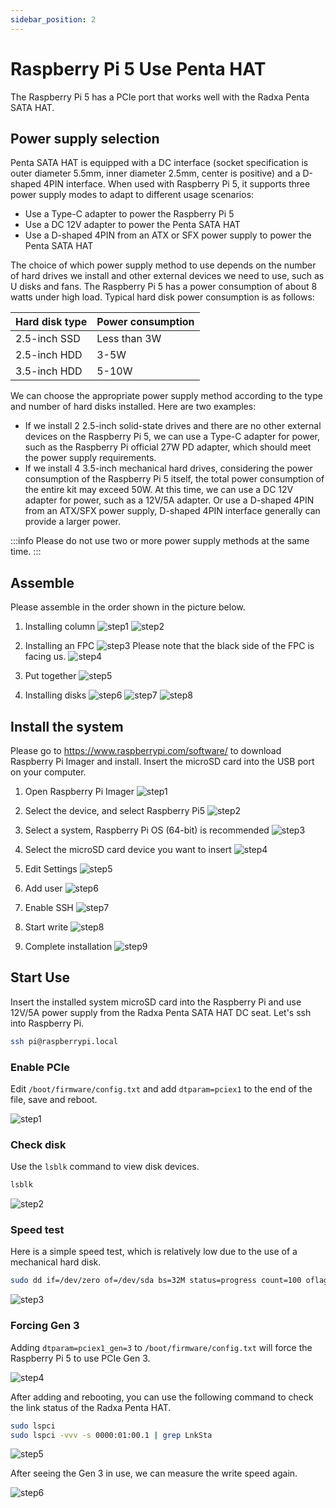 ```yaml
---
sidebar_position: 2
---
```


# Raspberry Pi 5 Use Penta HAT

The Raspberry Pi 5 has a PCIe port that works well with the Radxa Penta SATA HAT.

## Power supply selection

Penta SATA HAT is equipped with a DC interface (socket specification is outer diameter 5.5mm, inner diameter 2.5mm, center is positive) and a D-shaped 4PIN interface. When used with Raspberry Pi 5, it supports three power supply modes to adapt to different usage scenarios:

- Use a Type-C adapter to power the Raspberry Pi 5
- Use a DC 12V adapter to power the Penta SATA HAT
- Use a D-shaped 4PIN from an ATX or SFX power supply to power the Penta SATA HAT


The choice of which power supply method to use depends on the number of hard drives we install and other external devices we need to use, such as U disks and fans. The Raspberry Pi 5 has a power consumption of about 8 watts under high load. Typical hard disk power consumption is as follows:

|    Hard disk type    |   Power consumption  |
| -------------------- | -------------------- |
| 2.5-inch SSD         | Less than 3W         |
| 2.5-inch HDD         | 3-5W                 |
| 3.5-inch HDD         | 5-10W                |

We can choose the appropriate power supply method according to the type and number of hard disks installed. Here are two examples:

- If we install 2 2.5-inch solid-state drives and there are no other external devices on the Raspberry Pi 5, we can use a Type-C adapter for power, such as the Raspberry Pi official 27W PD adapter, which should meet the power supply requirements.
- If we install 4 3.5-inch mechanical hard drives, considering the power consumption of the Raspberry Pi 5 itself, the total power consumption of the entire kit may exceed 50W. At this time, we can use a DC 12V adapter for power, such as a 12V/5A adapter. Or use a D-shaped 4PIN from an ATX/SFX power supply, D-shaped 4PIN interface generally can provide a larger power.

:::info
Please do not use two or more power supply methods at the same time.
:::

## Assemble

Please assemble in the order shown in the picture below.

1. Installing column
   ![step1](/img/accessories/penta/rpi-assemble-1.webp)
   ![step2](/img/accessories/penta/rpi-assemble-2.webp)

2. Installing an FPC
   ![step3](/img/accessories/penta/rpi-assemble-3.webp)
   Please note that the black side of the FPC is facing us.
   ![step4](/img/accessories/penta/rpi-assemble-4.webp)

3. Put together
   ![step5](/img/accessories/penta/rpi-assemble-5.webp)

4. Installing disks
   ![step6](/img/accessories/penta/rpi-assemble-6.webp)
   ![step7](/img/accessories/penta/rpi-assemble-7.webp)
   ![step8](/img/accessories/penta/rpi-assemble-8.webp)

## Install the system

Please go to https://www.raspberrypi.com/software/ to download Raspberry Pi Imager and install. Insert the microSD card into the USB port on your computer.

1. Open Raspberry Pi Imager
   ![step1](/img/accessories/penta/rpi-install-os-1.webp)

2. Select the device, and select Raspberry Pi5
   ![step2](/img/accessories/penta/rpi-install-os-2.webp)

3. Select a system, Raspberry Pi OS (64-bit) is recommended
   ![step3](/img/accessories/penta/rpi-install-os-3.webp)

4. Select the microSD card device you want to insert
   ![step4](/img/accessories/penta/rpi-install-os-4.webp)

5. Edit Settings
   ![step5](/img/accessories/penta/rpi-install-os-5.webp)

6. Add user
   ![step6](/img/accessories/penta/rpi-install-os-6.webp)

7. Enable SSH
   ![step7](/img/accessories/penta/rpi-install-os-7.webp)

8. Start write
   ![step8](/img/accessories/penta/rpi-install-os-8.webp)

9. Complete installation
   ![step9](/img/accessories/penta/rpi-install-os-9.webp)

## Start Use

Insert the installed system microSD card into the Raspberry Pi and use 12V/5A power supply from the Radxa Penta SATA HAT DC seat. Let's ssh into Raspberry Pi.

```bash
ssh pi@raspberrypi.local
```

### Enable PCIe

Edit `/boot/firmware/config.txt` and add `dtparam=pciex1` to the end of the file, save and reboot.

![step1](/img/accessories/penta/rpi-using-1.webp)

### Check disk

Use the `lsblk` command to view disk devices.

```bash
lsblk
```

![step2](/img/accessories/penta/rpi-using-2.webp)

### Speed test

Here is a simple speed test, which is relatively low due to the use of a mechanical hard disk.

```bash
sudo dd if=/dev/zero of=/dev/sda bs=32M status=progress count=100 oflag=direct
```

![step3](/img/accessories/penta/rpi-using-3.webp)

### Forcing Gen 3

Adding `dtparam=pciex1_gen=3` to `/boot/firmware/config.txt` will force the Raspberry Pi 5 to use PCIe Gen 3.

![step4](/img/accessories/penta/rpi-using-4.webp)

After adding and rebooting, you can use the following command to check the link status of the Radxa Penta HAT.

```bash
sudo lspci
sudo lspci -vvv -s 0000:01:00.1 | grep LnkSta
```

![step5](/img/accessories/penta/rpi-using-5.webp)

After seeing the Gen 3 in use, we can measure the write speed again.

![step6](/img/accessories/penta/rpi-using-6.webp)
